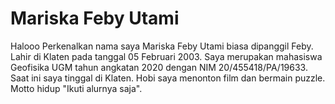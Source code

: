 # Mariska Feby Utami
Halooo Perkenalkan nama saya Mariska Feby Utami biasa dipanggil Feby. Lahir di Klaten pada tanggal 05 Februari 2003. Saya merupakan mahasiswa Geofisika UGM tahun angkatan 2020 dengan NIM 20/455418/PA/19633. Saat ini saya tinggal di Klaten. Hobi saya menonton film dan bermain puzzle. Motto hidup "Ikuti alurnya saja".

